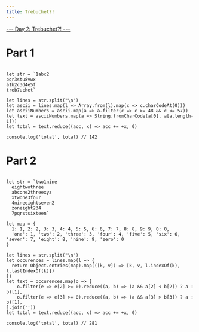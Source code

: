 ```yaml
---
title: Trebuchet?!
---
```


[--- Day 2: Trebuchet?! ---](https://adventofcode.com/2023/day/1)


# Part 1

<pre class="breakout-md"><code>
let str = `1abc2
pqr3stu8vwx
a1b2c3d4e5f
treb7uchet`

let lines = str.split("\n")
let ascii = lines.map(l => Array.from(l).map(c => c.charCodeAt(0)))
let asciiNumbers = ascii.map(a => a.filter(c => c >= 48 && c <= 57))
let text = asciiNumbers.map(a => String.fromCharCode(a[0], a[a.length-1]))
let total = text.reduce((acc, x) => acc += +x, 0)

console.log('total', total) // 142
</code></pre>

# Part 2


<pre class="breakout-md"><code>
let str = `two1nine
  eightwothree
  abcone2threexyz
  xtwone3four
  4nineeightseven2
  zoneight234
  7pqrstsixteen`

let map = {
  1: 1, 2: 2, 3: 3, 4: 4, 5: 5, 6: 6, 7: 7, 8: 8, 9: 9, 0: 0,
  'one': 1, 'two': 2, 'three': 3, 'four': 4, 'five': 5, 'six': 6, 'seven': 7, 'eight': 8, 'nine': 9, 'zero': 0
}

let lines = str.split("\n")
let occurences = lines.map(l => {
  return Object.entries(map).map(([k, v]) => [k, v, l.indexOf(k), l.lastIndexOf(k)])
})
let text = occurences.map(o => [
	o.filter(e => e[2] >= 0).reduce((a, b) => (a && a[2] < b[2]) ? a : b)[1],
	o.filter(e => e[3] >= 0).reduce((a, b) => (a && a[3] > b[3]) ? a : b)[1],
].join(''))
let total = text.reduce((acc, x) => acc += +x, 0)

console.log('total', total) // 281
</code></pre>
